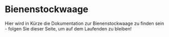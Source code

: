 # Bienenstockwaage
Hier wird in Kürze die Dokumentation zur Bienenstockwaage zu finden sein - folgen Sie dieser Seite, um auf dem Laufenden zu bleiben!
